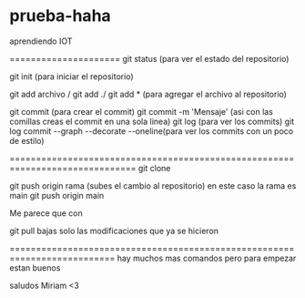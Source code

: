 # prueba-haha
aprendiendo IOT

=====================
git status (para ver el estado del repositorio)

git init (para iniciar el repositorio)

git add archivo / git add ./ git add * (para agregar el archivo al repositorio)

git commit (para crear el commit)
git commit -m 'Mensaje' (asi con las comillas creas el commit en una sola linea)
git log (para ver los commits)
git log commit --graph --decorate --oneline(para ver los commits con un poco de estilo)

==============================================================================
git clone 

git push origin rama (subes el cambio al repositorio)
en este caso la rama es main
git push origin main 

Me parece que con 

git pull bajas solo las modificaciones que ya se hicieron

==========================================================================
hay muchos mas comandos pero para empezar estan buenos 

saludos Miriam <3

